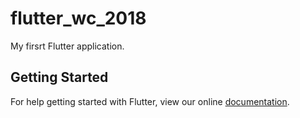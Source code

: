 # flutter_wc_2018

My firsrt Flutter application.

## Getting Started

For help getting started with Flutter, view our online
[documentation](https://flutter.io/).
